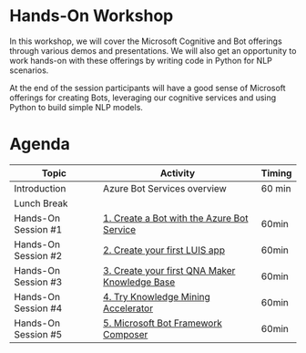 # Hands-On Workshop

In this workshop, we will cover the Microsoft Cognitive and Bot offerings through various demos and presentations. We will also get an opportunity to work hands-on with these offerings by writing code in Python for NLP scenarios.

At the end of the session participants will have a good sense of Microsoft offerings for creating Bots, leveraging our cognitive services and using Python to build simple NLP models.


# Agenda

|Topic|Activity|Timing|
|-|-|-|
|Introduction|Azure Bot Services overview|60 min|
|Lunch Break|||
|Hands-On Session #1|[1. Create a Bot with the Azure Bot Service](https://github.com/shingosakamoto/botinaday/tree/master/bot)|60min|
|Hands-On Session #2|[2. Create your first LUIS app](https://github.com/shingosakamoto/botinaday/tree/master/luis)|60min|
|Hands-On Session #3|[3. Create your first QNA Maker Knowledge Base](https://github.com/shingosakamoto/botinaday/tree/master/qna)|60min|
|Hands-On Session #4|[4. Try Knowledge Mining Accelerator](https://github.com/Azure/AIPlatform/tree/master/end-to-end-solutions/kma)|60min|
|Hands-On Session #5|[5. Microsoft Bot Framework Composer](https://github.com/shingosakamoto/botinaday/tree/master/composer)|60min|
